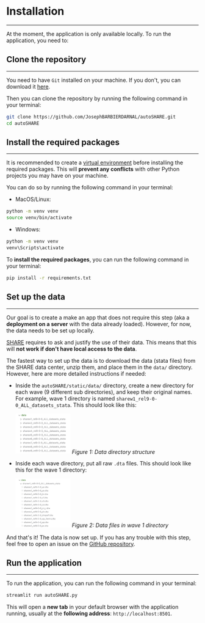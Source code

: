 # Installation
***

At the moment, the application is only available locally. To run the application, you need to:

## Clone the repository
***

You need to have `Git` installed on your machine. If you don't, you can download it [here](https://git-scm.com/downloads).

Then you can clone the repository by running the following command in your terminal:

```bash
git clone https://github.com/JosephBARBIERDARNAL/autoSHARE.git
cd autoSHARE
```

## Install the required packages
***

It is recommended to create a [virtual environment](https://docs.python.org/3/library/venv.html) before installing the required packages. This will **prevent any conflicts** with other Python projects you may have on your machine.

You can do so by running the following command in your terminal:

- MacOS/Linux:

```bash
python -m venv venv
source venv/bin/activate
```

- Windows:

```bash
python -m venv venv
venv\Scripts\activate
```

To **install the required packages**, you can run the following command in your terminal:

```bash
pip install -r requirements.txt
```

## Set up the data
***

Our goal is to create a make an app that does not require this step (aka a **deployment on a server** with the data already loaded). However, for now, the data needs to be set up locally.

[SHARE](https://share-eric.eu/) requires to ask and justify the use of their data. This means that this will **not work if don't have local access to the data**.

The fastest way to set up the data is to download the data (stata files) from the SHARE data center, unzip them, and place them in the `data/` directory. However, here are more detailed instructions if needed:

- Inside the `autoSHARE/static/data/` directory, create a new directory for each wave (9 different sub directories), and keep their original names. For example, wave 1 directory is named `sharew1_rel9-0-0_ALL_datasets_stata`. This should look like this:

    <img src="https://raw.githubusercontent.com/JosephBARBIERDARNAL/autoSHARE/main/docs/img/data_dir.png" width="30%">
    <i>Figure 1: Data directory structure</i>

- Inside each wave directory, put all raw `.dta` files. This should look like this for the wave 1 directory:

    <img src="https://raw.githubusercontent.com/JosephBARBIERDARNAL/autoSHARE/main/docs/img/wave1_dir.png" width="30%">
    <i>Figure 2: Data files in wave 1 directory</i>

And that's it! The data is now set up. If you has any trouble with this step, feel free to open an issue on the [GitHub repository](https://github.com/JosephBARBIERDARNAL/autoSHARE/issues).

## Run the application
***

To run the application, you can run the following command in your terminal:

```bash
streamlit run autoSHARE.py
```

This will open a **new tab** in your default browser with the application running, usually at the **following address**: `http://localhost:8501`.
